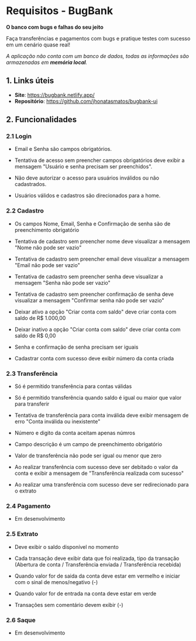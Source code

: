 # Requisitos - BugBank

**O banco com bugs e falhas do seu jeito**

Faça transferências e pagamentos com bugs e pratique testes com sucesso em um cenário quase real!

_A aplicação não conta com um banco de dados, todas as informações são armazenadas em **memória local**._

## 1. Links úteis

- **Site**: https://bugbank.netlify.app/
- **Repositório**: https://github.com/jhonatasmatos/bugbank-ui

## 2. Funcionalidades

### 2.1 Login

- Email e Senha são campos obrigatórios.

- Tentativa de acesso sem preencher campos obrigatórios deve exibir a mensagem "Usuário e senha precisam ser preenchidos".

- Não deve autorizar o acesso para usuários inválidos ou não cadastrados.

- Usuários válidos e cadastros são direcionados para a home.

### 2.2 Cadastro

- Os campos Nome, Email, Senha e Confirmação de senha são de preenchimento obrigatório

- Tentativa de cadastro sem preencher nome deve visualizar a mensagem "Nome não pode ser vazio"

- Tentativa de cadastro sem preencher email deve visualizar a mensagem "Email não pode ser vazio"

- Tentativa de cadastro sem preencher senha deve visualizar a mensagem "Senha não pode ser vazio"

- Tentativa de cadastro sem preencher confirmação de senha deve visualizar a mensagem "Confirmar senha não pode ser vazio"

- Deixar ativo a opção "Criar conta com saldo" deve criar conta com saldo de R$ 1.000,00

- Deixar inativo a opção "Criar conta com saldo" deve criar conta com saldo de R$ 0,00

- Senha e confirmação de senha precisam ser iguais

- Cadastrar conta com sucesso deve exibir número da conta criada

### 2.3 Transferência

- Só é permitido transferência para contas válidas

- Só é permitido transferência quando saldo é igual ou maior que valor para transferir

- Tentativa de transferência para conta inválida deve exibir mensagem de erro "Conta inválida ou inexistente"

- Número e digito da conta aceitam apenas númros

- Campo descrição é um campo de preenchimento obrigatório

- Valor de transferência não pode ser igual ou menor que zero

- Ao realizar transferência com sucesso deve ser debitado o valor da conta e exibir a mensagem de "Transferência realizada com sucesso"

- Ao realizar uma transferência com sucesso deve ser redirecionado para o extrato

### 2.4 Pagamento

- Em desenvolvimento

### 2.5 Extrato

- Deve exibir o saldo disponível no momento

- Cada transação deve exibir data que foi realizada, tipo da transação (Abertura de conta / Transferência enviada / Transferência recebida)

- Quando valor for de saida da conta deve estar em vermelho e iniciar com o sinal de menos/negativo (-)

- Quando valor for de entrada na conta deve estar em verde

- Transações sem comentário devem exibir (-)

### 2.6 Saque

- Em desenvolvimento
